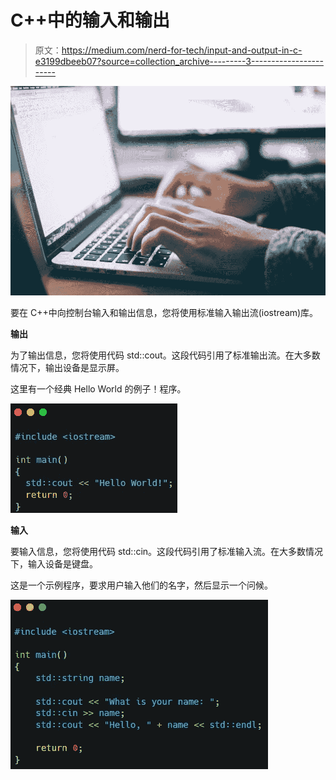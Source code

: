 # C++中的输入和输出

> 原文：<https://medium.com/nerd-for-tech/input-and-output-in-c-e3199dbeeb07?source=collection_archive---------3----------------------->

![](img/8798871a7f8c5771f8a39d25f74dfa52.png)

要在 C++中向控制台输入和输出信息，您将使用标准输入输出流(iostream)库。

**输出**

为了输出信息，您将使用代码 std::cout。这段代码引用了标准输出流。在大多数情况下，输出设备是显示屏。

这里有一个经典 Hello World 的例子！程序。

![](img/94eee17101ef95172898d6139b09d21e.png)

**输入**

要输入信息，您将使用代码 std::cin。这段代码引用了标准输入流。在大多数情况下，输入设备是键盘。

这是一个示例程序，要求用户输入他们的名字，然后显示一个问候。

![](img/5eca7b77fe7a2aa1a1ae4c46a51948e5.png)